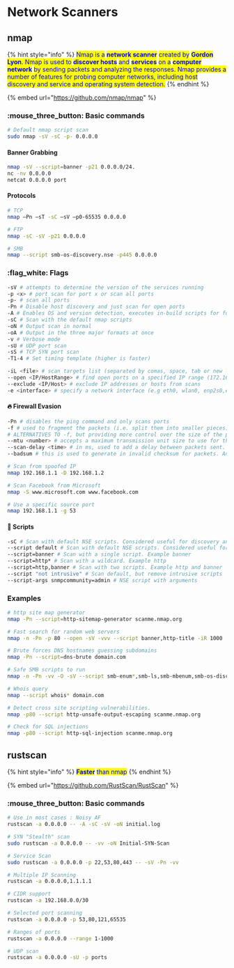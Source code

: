 # Network Scanners

## nmap

{% hint style="info" %}
<mark style="color:blue;">Nmap is a</mark> <mark style="color:blue;">**network scanner**</mark> <mark style="color:blue;">created by</mark> <mark style="color:blue;">**Gordon Lyon**</mark><mark style="color:blue;">. Nmap is used to</mark> <mark style="color:blue;">**discover hosts**</mark> <mark style="color:blue;">and</mark> <mark style="color:blue;">**services**</mark> <mark style="color:blue;">on a</mark> <mark style="color:blue;">**computer network**</mark> <mark style="color:blue;">by sending packets and analyzing the responses. Nmap provides a number of features for probing computer networks, including host discovery and service and operating system detection.</mark>
{% endhint %}

{% embed url="https://github.com/nmap/nmap" %}

### :mouse\_three\_button: Basic commands

```bash
# Default nmap script scan
sudo nmap -sV -sC -p- 0.0.0.0
```

#### Banner Grabbing

```bash
nmap -sV --script=banner -p21 0.0.0.0/24.
nc -nv 0.0.0.0
netcat 0.0.0.0 port
```

#### Protocols

```bash
# TCP
nmap –Pn –sT -sC –sV –p0-65535 0.0.0.0

# FTP
nmap -sC -sV -p21 0.0.0.0

# SMB
nmap --script smb-os-discovery.nse -p445 0.0.0.0
```

### :flag\_white: Flags

```bash
-sV # attempts to determine the version of the services running
-p <x> # port scan for port x or scan all ports
-p- # scan all ports
-Pn # Disable host discovery and just scan for open ports
-A # Enables OS and version detection, executes in-build scripts for further enumeration 
-sC # Scan with the default nmap scripts
-oN # Output scan in normal
-oA # Output in the three major formats at once
-v # Verbose mode
-sU # UDP port scan
-sS # TCP SYN port scan
-T1-4 # Set timing template (higher is faster)

-iL <file> # scan targets list (separated by comas, space, tab or new line)
--open <IP/HostRange> # find open ports on a specified IP range (172.16.0.*)
--exclude <IP/Host> # exclude IP addresses or hosts from scans
-e <interface> # specify a network interface (e.g eth0, wlan0, enp2s0,etc), useful if we are connected both through our wired and wireless cards

```

#### :fire: Firewall Evasion

```bash
-Pn # disables the ping command and only scans ports
-f # used to fragment the packets (i.e. split them into smaller pieces) making it less likely that the packets will be detected by a firewall or IDS.
# ALTERNATIVES TO -f, but providing more control over the size of the packets: 
--mtu <number> # accepts a maximum transmission unit size to use for the packets sent. This must be a multiple of 8.
--scan-delay <time> # in ms, used to add a delay between packets sent. This is very useful if the network is unstable, but also for evading any time-based firewall/IDS triggers which may be in place.
--badsum # this is used to generate in invalid checksum for packets. Any real TCP/IP stack would drop this packet, however, firewalls may potentially respond automatically, without bothering to check the checksum of the packet. As such, this switch can be used to determine the presence of a firewall/IDS.

# Scan from spoofed IP
nmap 192.168.1.1 -D 192.168.1.2

# Scan Facebook from Microsoft
nmap -S www.microsoft.com www.facebook.com

# Use a specific source port
nmap 192.168.1.1 -g 53
```

#### :receipt: Scripts

```bash
-sC # Scan with default NSE scripts. Considered useful for discovery and safe
--script default # Scan with default NSE scripts. Considered useful for discovery and safe
--script=banner # Scan with a single script. Example banner
--script=http* # Scan with a wildcard. Example http
--script=http,banner # Scan with two scripts. Example http and banner
--script "not intrusive" # Scan default, but remove intrusive scripts
--script-args snmpcommunity=admin # NSE script with arguments
```

### Examples

```bash
# http site map generator
nmap -Pn --script=http-sitemap-generator scanme.nmap.org 

# Fast search for random web servers
nmap -n -Pn -p 80 --open -sV -vvv --script banner,http-title -iR 1000 

# Brute forces DNS hostnames guessing subdomains
nmap -Pn --script=dns-brute domain.com

# Safe SMB scripts to run
nmap -n -Pn -vv -O -sV --script smb-enum*,smb-ls,smb-mbenum,smb-os-discovery,smb-s*,smb-vuln*,smbv2* -vv 192.168.1.1 

# Whois query
nmap --script whois* domain.com 

# Detect cross site scripting vulnerabilities.
nmap -p80 --script http-unsafe-output-escaping scanme.nmap.org 

# Check for SQL injections
nmap -p80 --script http-sql-injection scanme.nmap.org
```

## rustscan

{% hint style="info" %}
<mark style="color:blue;">**Faster**</mark> <mark style="color:blue;">than nmap</mark>
{% endhint %}

{% embed url="https://github.com/RustScan/RustScan" %}

### :mouse\_three\_button: Basic commands

```bash
# Use in most cases : Noisy AF
rustscan -a 0.0.0.0 -- -A -sC -sV -oN initial.log

# SYN "Stealth" scan
sudo rustscan -a 0.0.0.0 -- -vv -oN Initial-SYN-Scan

# Service Scan
sudo rustscan -a 0.0.0.0 -p 22,53,80,443 -- -sV -Pn -vv

# Multiple IP Scanning
rustscan -a 0.0.0.0,1.1.1.1

# CIDR support
rustscan -a 192.168.0.0/30

# Selected port scanning
rustscan -a 0.0.0.0 -p 53,80,121,65535

# Ranges of ports
rustscan -a 0.0.0.0 --range 1-1000

# UDP scan
rustscan -a 0.0.0.0 -sU -p ports
```
